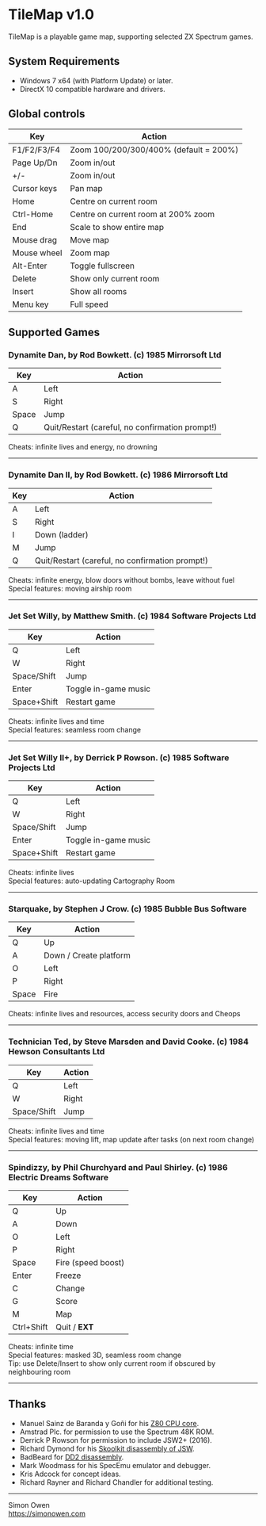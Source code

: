 # TileMap v1.0

TileMap is a playable game map, supporting selected ZX Spectrum games.

## System Requirements

- Windows 7 x64 (with Platform Update) or later.
- DirectX 10 compatible hardware and drivers.

## Global controls

 Key         | Action
 ----------- | ------
 F1/F2/F3/F4 | Zoom 100/200/300/400% (default = 200%)
 Page Up/Dn  | Zoom in/out
 +/-         | Zoom in/out
 Cursor keys | Pan map
 Home        | Centre on current room
 Ctrl-Home   | Centre on current room at 200% zoom
 End         | Scale to show entire map
 Mouse drag  | Move map  
 Mouse wheel | Zoom map  
 Alt-Enter   | Toggle fullscreen  
 Delete      | Show only current room  
 Insert      | Show all rooms  
 Menu key    | Full speed  

## Supported Games

### Dynamite Dan, by Rod Bowkett. (c) 1985 Mirrorsoft Ltd

 Key   | Action
 ----- | ------
 A     | Left  
 S     | Right  
 Space | Jump  
 Q     | Quit/Restart (careful, no confirmation prompt!)

Cheats: infinite lives and energy, no drowning

---

### Dynamite Dan II, by Rod Bowkett. (c) 1986 Mirrorsoft Ltd

 Key | Action
 --- | ------
 A   | Left  
 S   | Right  
 I   | Down (ladder)  
 M   | Jump  
 Q   | Quit/Restart (careful, no confirmation prompt!)

Cheats: infinite energy, blow doors without bombs, leave without fuel  
Special features: moving airship room

---

### Jet Set Willy, by Matthew Smith. (c) 1984 Software Projects Ltd 

 Key         | Action
 ----------- | ------
 Q           | Left
 W           | Right
 Space/Shift | Jump
 Enter       | Toggle in-game music
 Space+Shift | Restart game

Cheats: infinite lives and time  
Special features: seamless room change

---

### Jet Set Willy II+, by Derrick P Rowson. (c) 1985 Software Projects Ltd

 Key         | Action
 ----------- | ------
 Q           | Left
 W           | Right
 Space/Shift | Jump
 Enter       | Toggle in-game music
 Space+Shift | Restart game

Cheats: infinite lives  
Special features: auto-updating Cartography Room

---

### Starquake, by Stephen J Crow. (c) 1985 Bubble Bus Software

 Key   | Action
 ----- | ------
 Q     | Up
 A     | Down / Create platform
 O     | Left
 P     | Right
 Space | Fire

Cheats: infinite lives and resources, access security doors and Cheops

- - -

### Technician Ted, by Steve Marsden and David Cooke. (c) 1984 Hewson Consultants Ltd

 Key         | Action
 ----------- | ------
 Q           | Left  
 W           | Right  
 Space/Shift | Jump

Cheats: infinite lives and time  
Special features: moving lift, map update after tasks (on next room change)

---

### Spindizzy, by Phil Churchyard and Paul Shirley. (c) 1986 Electric Dreams Software

 Key        | Action
 ---------- | ------
 Q          | Up
 A          | Down
 O          | Left
 P          | Right
 Space      | Fire (speed boost)
 Enter      | Freeze
 C          | Change
 G          | Score
 M          | Map
 Ctrl+Shift | Quit / **EXT**

Cheats: infinite time  
Special features: masked 3D, seamless room change  
Tip: use Delete/Insert to show only current room if obscured by neighbouring room

---

## Thanks

- Manuel Sainz de Baranda y Goñi for his [Z80 CPU core](https://github.com/redcode/Z80).
- Amstrad Plc. for permission to use the Spectrum 48K ROM.
- Derrick P Rowson for permission to include JSW2+ (2016).
- Richard Dymond for his [Skoolkit disassembly of JSW](https://skoolkid.github.io/skooldaze/index.html).
- BadBeard for [DD2 disassembly](http://www.icemark.com/downloads/files/dynamite_dan_source.zip).
- Mark Woodmass for his SpecEmu emulator and debugger.
- Kris Adcock for concept ideas.
- Richard Rayner and Richard Chandler for additional testing.

---

Simon Owen  
https://simonowen.com
